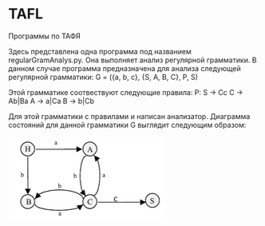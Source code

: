 # TAFL
Программы по ТАФЯ

Здесь представлена одна программа под названием regularGramAnalys.py. Она выполняет анализ регулярной грамматики. В данном случае программа предназначена для анализа следующей регулярной грамматики: 
G = ({a, b, c}, {S, A, B, C}, P, S)

Этой грамматике соотвествуют следующие правила:
P: S -> Cc
   C -> Ab|Ba
   A -> a|Ca
   B -> b|Cb
   
Для этой грамматики с правилами и написан анализатор.
Диаграмма состояний для данной грамматики G выглядит следующим образом:

![Диаграмма состояний](https://github.com/Remkudusov/TAFL/blob/master/diagramm.png)
